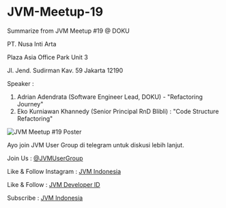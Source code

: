 # JVM-Meetup-19
Summarize from JVM Meetup #19 @ DOKU 

PT. Nusa Inti Arta

Plaza Asia Office Park Unit 3

Jl. Jend. Sudirman Kav. 59 Jakarta 12190

Speaker : 

1. Adrian Adendrata (Software Engineer Lead, DOKU) - "Refactoring Journey"
2. Eko Kurniawan Khannedy (Senior Principal RnD Blibli) : "Code Structure Refactoring"

![JVM Meetup #19 Poster](img/JVM19_Landscape.jpg "JVM Meetup #19 Poster")

Ayo join JVM User Group di telegram untuk diskusi lebih lanjut.

Join Us : [@JVMUserGroup](https://t.me/JVMUserGroup)

Like & Follow Instagram : [JVM Indonesia](https://www.instagram.com/jvmindonesia/)

Like & Follow : [JVM Developer ID](https://www.facebook.com/JVMDeveloperID/)

Subscribe : [JVM Indonesia](https://www.youtube.com/channel/UCXwXmQEQySqhqAMmys4N56w)